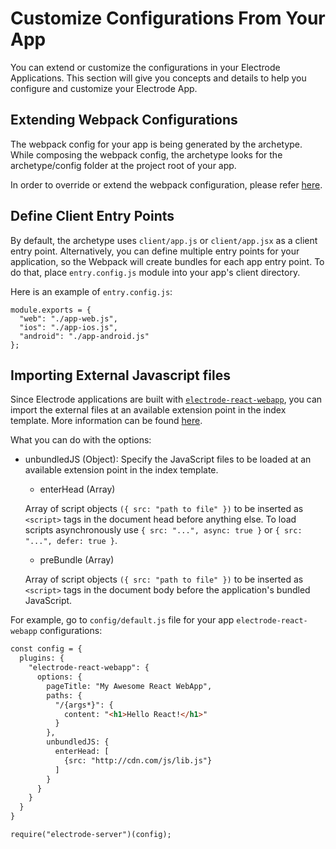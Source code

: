 # Customize Configurations From Your App

You can extend or customize the configurations in your Electrode Applications. This section will give you concepts and details to help you configure and customize your Electrode App.

## Extending Webpack Configurations

The webpack config for your app is being generated by the archetype. While composing the webpack config, the archetype looks for the archetype/config folder at the project root of your app.

In order to override or extend the webpack configuration, please refer [here](/chapter1/intermediate/app-archetype/webpack-config.html#overriding).

## Define Client Entry Points

By default, the archetype uses `client/app.js` or `client/app.jsx` as a client entry point. Alternatively, you can define multiple entry points for your application, so the Webpack will create bundles for each app entry point. To do that, place `entry.config.js` module into your app's client directory.

Here is an example of `entry.config.js`:

```
module.exports = {
  "web": "./app-web.js",
  "ios": "./app-ios.js",
  "android": "./app-android.js"
};
```

## Importing External Javascript files

Since Electrode applications are built with [`electrode-react-webapp`](https://github.com/electrode-io/electrode/tree/master/packages/electrode-react-webapp), you can import the external files at an available extension point in the index template. More information can be found [here](https://github.com/electrode-io/electrode/tree/master/packages/electrode-react-webapp).

What you can do with the options:
- unbundledJS (Object): Specify the JavaScript files to be loaded at an available extension point in the index template.

  - enterHead (Array)

  Array of script objects `({ src: "path to file" })` to be inserted as `<script>` tags in the document head before anything else. To load scripts asynchronously use `{ src: "...", async: true }` or `{ src: "...", defer: true }`.

  - preBundle (Array)

  Array of script objects `({ src: "path to file" })` to be inserted as `<script>` tags in the document body before the application's bundled JavaScript.


For example, go to `config/default.js` file for your app `electrode-react-webapp` configurations:


```markdown
const config = {
  plugins: {
    "electrode-react-webapp": {
      options: {
        pageTitle: "My Awesome React WebApp",
        paths: {
          "/{args*}": {
            content: "<h1>Hello React!</h1>"
          }
        },
        unbundledJS: {
          enterHead: [
            {src: "http://cdn.com/js/lib.js"}
          ]
        }
      }
    }
  }
}

require("electrode-server")(config);
```

